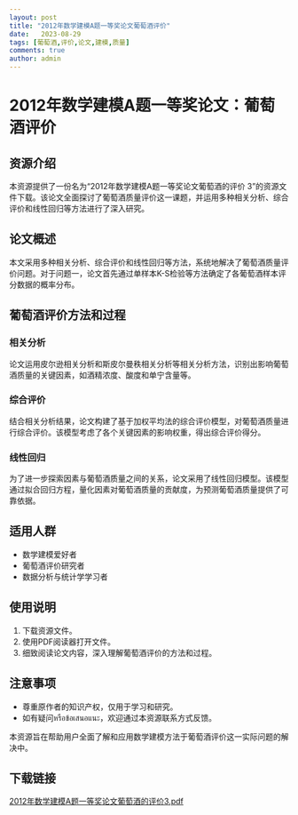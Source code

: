 ```yaml
---
layout: post
title: "2012年数学建模A题一等奖论文葡萄酒评价"
date:   2023-08-29
tags: [葡萄酒,评价,论文,建模,质量]
comments: true
author: admin
---
```

# 2012年数学建模A题一等奖论文：葡萄酒评价

## 资源介绍

本资源提供了一份名为“2012年数学建模A题一等奖论文葡萄酒的评价 3”的资源文件下载。该论文全面探讨了葡萄酒质量评价这一课题，并运用多种相关分析、综合评价和线性回归等方法进行了深入研究。

## 论文概述

本文采用多种相关分析、综合评价和线性回归等方法，系统地解决了葡萄酒质量评价问题。对于问题一，论文首先通过单样本K-S检验等方法确定了各葡萄酒样本评分数据的概率分布。

## 葡萄酒评价方法和过程

### 相关分析

论文运用皮尔逊相关分析和斯皮尔曼秩相关分析等相关分析方法，识别出影响葡萄酒质量的关键因素，如酒精浓度、酸度和单宁含量等。

### 综合评价

结合相关分析结果，论文构建了基于加权平均法的综合评价模型，对葡萄酒质量进行综合评价。该模型考虑了各个关键因素的影响权重，得出综合评价得分。

### 线性回归

为了进一步探索因素与葡萄酒质量之间的关系，论文采用了线性回归模型。该模型通过拟合回归方程，量化因素对葡萄酒质量的贡献度，为预测葡萄酒质量提供了可靠依据。

## 适用人群

- 数学建模爱好者
- 葡萄酒评价研究者
- 数据分析与统计学学习者

## 使用说明

1. 下载资源文件。
2. 使用PDF阅读器打开文件。
3. 细致阅读论文内容，深入理解葡萄酒评价的方法和过程。

## 注意事项

- 尊重原作者的知识产权，仅用于学习和研究。
- 如有疑问หรือข้อเสนอแนะ，欢迎通过本资源联系方式反馈。

本资源旨在帮助用户全面了解和应用数学建模方法于葡萄酒评价这一实际问题的解决中。

## 下载链接

[2012年数学建模A题一等奖论文葡萄酒的评价3.pdf](https://pan.quark.cn/s/5f954e965c2a)
